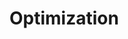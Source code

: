 # Optimization
<!-- TBD - this guide is to discuss how to optimize EB apps, how to use individual JS files, etc -->

